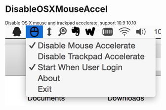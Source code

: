 # DisableOSXMouseAccel
Disable OS X mouse and trackpad accelerate, support 10.9 10.10
<img src="https://raw.githubusercontent.com/qii/DisableOSXMouseAccel/master/snapshot.png"   title="Snapshot" />
